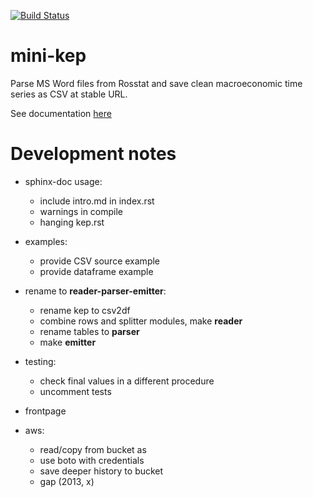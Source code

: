 [![Build Status](https://travis-ci.org/epogrebnyak/mini-kep.svg?branch=master)](https://travis-ci.org/epogrebnyak/mini-kep) 

# mini-kep
Parse MS Word files from Rosstat and save clean macroeconomic time series as CSV at stable URL.

See documentation [here](http://mini-kep-docs.s3-website-eu-west-1.amazonaws.com)

# Development notes

- sphinx-doc usage:
  - include intro.md in index.rst
  - warnings in compile
  - hanging kep.rst
   
- examples:
  - provide CSV source example
  - provide dataframe example
 
- rename to **reader-parser-emitter**:
  - rename kep to csv2df
  - combine rows and splitter modules, make **reader**
  - rename tables to **parser**
  - make **emitter**
  
- testing:
  - check final values in a different procedure 
  - uncomment tests
 
- frontpage
 
- aws:
  - read/copy from bucket as
  - use boto with credentials 
  - save deeper history to bucket
  - gap (2013, x)
